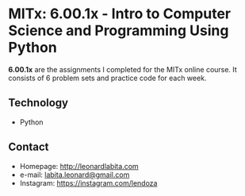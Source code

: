 MITx: 6.00.1x - Intro to Computer Science and Programming Using Python
======
**6.00.1x** are the assignments I completed for the MITx online course. It consists of 6 problem sets and practice code for each week. 

## Technology
* Python

## Contact

* Homepage: http://leonardlabita.com
* e-mail: labita.leonard@gmail.com
* Instagram: https://instagram.com/lendoza
